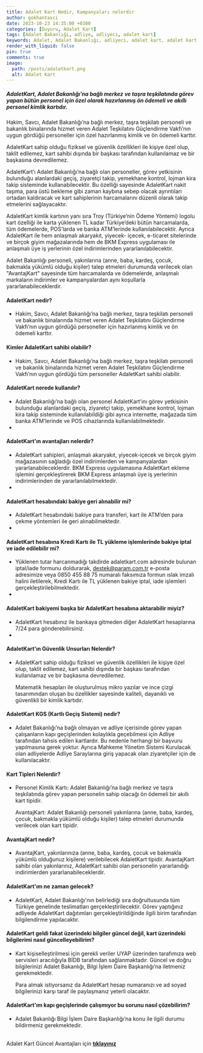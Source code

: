 ```yaml
---
title: Adalet Kart Nedir, Kampanyaları nelerdir
author: gokhantasci
date: 2023-10-23 14:35:00 +0300
categories: [Duyuru, Adalet Kart]
tags: [Adalet Bakanlığı, adliye, adliyeci, adalet kart]
keywords: Adalet, Adalet Bakanlığı, adliyeci, adalet kart, adalet kart nedir, adalet kart kampanyaları
render_with_liquid: false
pin: true
comments: true
image:
  path: /posts/adaletkart.png
  alt: Adalet Kart
---
```




##### AdaletKart, Adalet Bakanlığı’na bağlı merkez ve taşra teşkilatında görev yapan bütün personel için özel olarak hazırlanmış ön ödemeli ve akıllı personel kimlik kartıdır.


Hakim, Savcı, Adalet Bakanlığı’na bağlı merkez, taşra teşkilatı personeli ve bakanlık binalarında hizmet veren Adalet Teşkilatını Güçlendirme Vakfı’nın uygun gördüğü personeller için özel hazırlanmış kimlik ve ön ödemeli karttır.

AdaletKart sahip olduğu fiziksel ve güvenlik özellikleri ile kişiye özel olup, taklit edilemez, kart sahibi dışında bir başkası tarafından kullanılamaz ve bir başkasına devredilemez.

AdaletKart’ı Adalet Bakanlığı’na bağlı olan personeller, görev yetkisinin bulunduğu alanlardaki geçiş, ziyaretçi takip, yemekhane kontrol, lojman kira takip sisteminde kullanabilecektir. Bu özelliği sayesinde AdaletKart nakit taşıma, para üstü bekleme gibi zaman kaybına sebep olacak ayrıntıları ortadan kaldıracak ve kart sahiplerinin harcamalarını düzenli olarak takip etmelerini sağlayacaktır.

AdaletKart kimlik kartının yanı sıra Troy (Türkiye’nin Ödeme Yöntemi) logolu kart özelliği ile karta yüklenen TL kadar Türkiye’deki bütün harcamalarda, tüm ödemelerde, POS’larda ve banka ATM’lerinde kullanılabilecektir. Ayrıca AdaletKart ile hem anlaşmalı akaryakıt, yiyecek- içecek, e-ticaret sitelerinde ve birçok giyim mağazalarında hem de BKM Express uygulaması ile anlaşmalı üye iş yerlerinin özel indirimlerinden yararlanılabilecektir.

Adalet Bakanlığı personeli, yakınlarına (anne, baba, kardeş, çocuk, bakmakla yükümlü olduğu kişiler) talep etmeleri durumunda verilecek olan "AvantajKart" sayesinde tüm harcamalarda ve ödemelerde, anlaşmalı markaların indirimler ve kampanyalardan aynı koşullarla yararlanabileceklerdir.


#### AdaletKart nedir?

-   Hakim, Savcı, Adalet Bakanlığı’na bağlı merkez, taşra teşkilatı personeli ve bakanlık binalarında hizmet veren Adalet Teşkilatını Güçlendirme Vakfı’nın uygun gördüğü personeller için hazırlanmış kimlik ve ön ödemeli karttır.
#### Kimler AdaletKart sahibi olabilir?

-   Hakim, Savcı, Adalet Bakanlığı’na bağlı merkez, taşra teşkilatı personeli ve bakanlık binalarında hizmet veren Adalet Teşkilatını Güçlendirme Vakfı’nın uygun gördüğü tüm personeller AdaletKart sahibi olabilir.

#### AdaletKart nerede kullanılır?

-   Adalet Bakanlığı’na bağlı olan personel AdaletKart’ını görev yetkisinin bulunduğu alanlardaki geçiş, ziyaretçi takip, yemekhane kontrol, lojman kira takip sisteminde kullanılabildiği gibi ayrıca internette, mağazada tüm banka ATM’lerinde ve POS cihazlarında kullanılabilmektedir.
- 
#### AdaletKart’ın avantajları nelerdir?

-   AdaletKart sahipleri, anlaşmalı akaryakıt, yiyecek-içecek ve birçok giyim mağazasının sağladığı özel indirimlerden ve kampanyalardan yararlanabileceklerdir. BKM Express uygulamasına AdaletKart ekleme işlemini gerçekleştirerek BKM Express anlaşmalı üye iş yerlerinin indirimlerinden de yararlanılabilmektedir.
- 
#### AdaletKart hesabındaki bakiye geri alınabilir mi?

-   AdaletKart hesabındaki bakiye para transferi, kart ile ATM’den para çekme yöntemleri ile geri alınabilmektedir.
- 
#### AdaletKart hesabına Kredi Kartı ile TL yükleme işlemlerinde bakiye iptal ve iade edilebilir mi?

-   Yüklenen tutar harcanmadığı takdirde adaletkart.com adresinde bulunan iptal/iade formunu doldurarak,  destek@param.com.tr  e-posta adresimize veya 0850 455 88 75 numaralı faksımıza formun ıslak imzalı halini iletilerek, Kredi Kartı ile TL yüklenen bakiye iptal, iade işlemleri gerçekleştirilebilmektedir.
- 
#### AdaletKart bakiyemi başka bir AdaletKart hesabına aktarabilir miyiz?

-   AdaletKart hesabınız ile bankaya gitmeden diğer AdaletKart hesaplarına 7/24 para gönderebilirsiniz.
- 
#### AdaletKart’ın Güvenlik Unsurları Nelerdir?

-   AdaletKart sahip olduğu fiziksel ve güvenlik özellikleri ile kişiye özel olup, taklit edilemez, kart sahibi dışında bir başkası tarafından kullanılamaz ve bir başkasına devredilemez.
    
    Matematik hesapları ile oluşturulmuş mikro yazılar ve ince çizgi tasarımından oluşan bu özellikler sayesinde kaliteli, dayanıklı ve güvenlikli bir kimlik kartıdır.

#### AdaletKart KGS (Kartlı Geçiş Sistemi) nedir?

-   Adalet Bakanlığı’na bağlı olmayan ve adliye içerisinde görev yapan çalışanların kapı geçişlerinden kolaylıkla geçebilmesi için Adliye tarafından tahsis edilen kartlardır. Bu nedenle herhangi bir başvuru yapılmasına gerek yoktur. Ayrıca Mahkeme Yönetim Sistemi Kurulacak olan adliyelerde Adliye Saraylarına giriş yapacak olan ziyaretçiler için de kullanılacaktır.
 
#### Kart Tipleri Nelerdir?

-   Personel Kimlik Kartı: Adalet Bakanlığı’na bağlı merkez ve taşra teşkilatında görev yapan personelin sahip olacağı ön ödemeli bir akıllı kart tipidir.
    
    AvantajKart: Adalet Bakanlığı personeli yakınlarına (anne, baba, kardeş, çocuk, bakmakla yükümlü olduğu kişiler) talep etmeleri durumunda verilecek olan kart tipidir.
    
#### AvantajKart nedir?

-   AvantajKart, yakınlarınıza (anne, baba, kardeş, çocuk ve bakmakla yükümlü olduğunuz kişilere) verilebilecek AdaletKart tipidir. AvantajKart sahibi olan yakınlarınız, AdaletKart sahibi olan personelin yararlandığı indirimlerden yararlanabileceklerdir.

#### AdaletKart’ım ne zaman gelecek?
-   AdaletKart, Adalet Bakanlığı'nın belirlediği sıra doğrultusunda tüm Türkiye genelinde teslimatları gerçekleştirilecektir. Görev yaptığınız adliyede AdaletKart dağıtımları gerçekleştirildiğinde ilgili birim tarafından bilgilendirme yapılacaktır.

#### AdaletKart geldi fakat üzerindeki bilgiler güncel değil, kart üzerindeki bilgilerimi nasıl güncelleyebilirim?
-   Kart kişiselleştirilmesi için gerekli veriler UYAP üzerinden tarafımıza web servisleri aracılığıyla BİDB tarafından sağlanmaktadır. Güncel ve doğru bilgilerinizi Adalet Bakanlığı, Bilgi İşlem Daire Başkanlığı’na iletmeniz gerekmektedir.
    
    Para almak istiyorsanız da AdaletKart hesap numaranızı ve ad soyad bilgilerinizi karşı taraf ile paylaşmanız yeterli olacaktır.
    
#### AdaletKart’ım kapı geçişlerinde çalışmıyor bu sorunu nasıl çözebilirim?
-   Adalet Bakanlığı Bilgi İşlem Daire Başkanlığı’na konu ile ilgili durumu bildirmeniz gerekmektedir.


<br>Adalet Kart Güncel Avantajları için [**tıklayınız**](https://adaletkart.com/Avantajlar.aspx) 